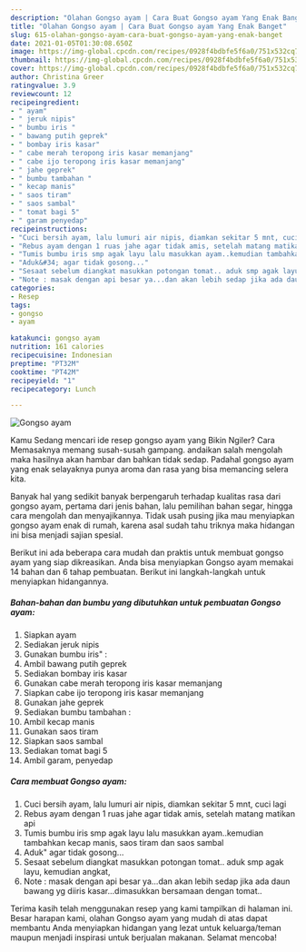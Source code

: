 ```yaml
---
description: "Olahan Gongso ayam | Cara Buat Gongso ayam Yang Enak Banget"
title: "Olahan Gongso ayam | Cara Buat Gongso ayam Yang Enak Banget"
slug: 615-olahan-gongso-ayam-cara-buat-gongso-ayam-yang-enak-banget
date: 2021-01-05T01:30:08.650Z
image: https://img-global.cpcdn.com/recipes/0928f4bdbfe5f6a0/751x532cq70/gongso-ayam-foto-resep-utama.jpg
thumbnail: https://img-global.cpcdn.com/recipes/0928f4bdbfe5f6a0/751x532cq70/gongso-ayam-foto-resep-utama.jpg
cover: https://img-global.cpcdn.com/recipes/0928f4bdbfe5f6a0/751x532cq70/gongso-ayam-foto-resep-utama.jpg
author: Christina Greer
ratingvalue: 3.9
reviewcount: 12
recipeingredient:
- " ayam"
- " jeruk nipis"
- " bumbu iris "
- " bawang putih geprek"
- " bombay iris kasar"
- " cabe merah teropong iris kasar memanjang"
- " cabe ijo teropong iris kasar memanjang"
- " jahe geprek"
- " bumbu tambahan "
- " kecap manis"
- " saos tiram"
- " saos sambal"
- " tomat bagi 5"
- " garam penyedap"
recipeinstructions:
- "Cuci bersih ayam, lalu lumuri air nipis, diamkan sekitar 5 mnt, cuci lagi"
- "Rebus ayam dengan 1 ruas jahe agar tidak amis, setelah matang matikan api"
- "Tumis bumbu iris smp agak layu lalu masukkan ayam..kemudian tambahkan kecap manis, saos tiram dan saos sambal"
- "Aduk&#34; agar tidak gosong..."
- "Sesaat sebelum diangkat masukkan potongan tomat.. aduk smp agak layu, kemudian angkat,"
- "Note : masak dengan api besar ya...dan akan lebih sedap jika ada daun bawang yg diiris kasar...dimasukkan bersamaan dengan tomat.."
categories:
- Resep
tags:
- gongso
- ayam

katakunci: gongso ayam 
nutrition: 161 calories
recipecuisine: Indonesian
preptime: "PT32M"
cooktime: "PT42M"
recipeyield: "1"
recipecategory: Lunch

---
```



![Gongso ayam](https://img-global.cpcdn.com/recipes/0928f4bdbfe5f6a0/751x532cq70/gongso-ayam-foto-resep-utama.jpg)

Kamu Sedang mencari ide resep gongso ayam yang Bikin Ngiler? Cara Memasaknya memang susah-susah gampang. andaikan salah mengolah maka hasilnya akan hambar dan bahkan tidak sedap. Padahal gongso ayam yang enak selayaknya punya aroma dan rasa yang bisa memancing selera kita.

Banyak hal yang sedikit banyak berpengaruh terhadap kualitas rasa dari gongso ayam, pertama dari jenis bahan, lalu pemilihan bahan segar, hingga cara mengolah dan menyajikannya. Tidak usah pusing jika mau menyiapkan gongso ayam enak di rumah, karena asal sudah tahu triknya maka hidangan ini bisa menjadi sajian spesial.




Berikut ini ada beberapa cara mudah dan praktis untuk membuat gongso ayam yang siap dikreasikan. Anda bisa menyiapkan Gongso ayam memakai 14 bahan dan 6 tahap pembuatan. Berikut ini langkah-langkah untuk menyiapkan hidangannya.

<!--inarticleads1-->

##### Bahan-bahan dan bumbu yang dibutuhkan untuk pembuatan Gongso ayam:

1. Siapkan  ayam
1. Sediakan  jeruk nipis
1. Gunakan  bumbu iris&#34; :
1. Ambil  bawang putih geprek
1. Sediakan  bombay iris kasar
1. Gunakan  cabe merah teropong iris kasar memanjang
1. Siapkan  cabe ijo teropong iris kasar memanjang
1. Gunakan  jahe geprek
1. Sediakan  bumbu tambahan :
1. Ambil  kecap manis
1. Gunakan  saos tiram
1. Siapkan  saos sambal
1. Sediakan  tomat bagi 5
1. Ambil  garam, penyedap




<!--inarticleads2-->

##### Cara membuat Gongso ayam:

1. Cuci bersih ayam, lalu lumuri air nipis, diamkan sekitar 5 mnt, cuci lagi
1. Rebus ayam dengan 1 ruas jahe agar tidak amis, setelah matang matikan api
1. Tumis bumbu iris smp agak layu lalu masukkan ayam..kemudian tambahkan kecap manis, saos tiram dan saos sambal
1. Aduk&#34; agar tidak gosong...
1. Sesaat sebelum diangkat masukkan potongan tomat.. aduk smp agak layu, kemudian angkat,
1. Note : masak dengan api besar ya...dan akan lebih sedap jika ada daun bawang yg diiris kasar...dimasukkan bersamaan dengan tomat..




Terima kasih telah menggunakan resep yang kami tampilkan di halaman ini. Besar harapan kami, olahan Gongso ayam yang mudah di atas dapat membantu Anda menyiapkan hidangan yang lezat untuk keluarga/teman maupun menjadi inspirasi untuk berjualan makanan. Selamat mencoba!
